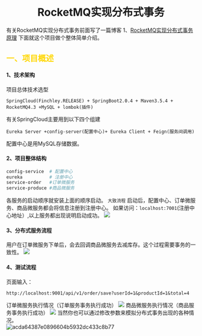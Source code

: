 # <center>RocketMQ实现分布式事务</center>
有关RocketMQ实现分布式事务前面写了一篇博客
1、[RocketMQ实现分布式事务原理](https://www.cnblogs.com/qdhxhz/p/11191399.html)
下面就这个项目做个整体简单介绍。
## <font color=#FFD700>一、项目概述</font>
#### 1、技术架构
项目总体技术选型
```
SpringCloud(Finchley.RELEASE) + SpringBoot2.0.4 + Maven3.5.4 + RocketMQ4.3 +MySQL + lombok(插件)
```
有关SpringCloud主要用到以下四个组建
```
Eureka Server +config-server(配置中心)+ Eureka Client + Feign(服务间调用) 
```
配置中心是用MySQL存储数据。
#### 2、项目整体结构
```makefile
config-service  # 配置中心
eureka          # 注册中心
service-order   #订单微服务
service-produce #商品微服务
```
各服务的启动顺序就安装上面的顺序启动。
`大致流程`
启动后，配置中心、订单微服务、商品微服务都会将信息注册到注册中心。
如果访问：`localhost:7001`(注册中心地址）,以上服务都出现说明启动成功。
![](https://img2018.cnblogs.com/blog/1090617/201907/1090617-20190717002438786-605382528.png)
#### 3、分布式服务流程
用户在订单微服务下单后，会去回调商品微服务去减库存。这个过程需要事务的一致性。
![](https://img2018.cnblogs.com/blog/1090617/201907/1090617-20190717002448277-331707552.png)
#### 4、测试流程
页面输入：
```
http://localhost:9001/api/v1/order/save?userId=1&productId=1&total=4	
```
订单微服务执行情况（订单服务事务执行成功）
![](https://img2018.cnblogs.com/blog/1090617/201907/1090617-20190717002934582-471936462.png)
商品微服务执行情况（商品服务事务执行成功）
![](https://img2018.cnblogs.com/blog/1090617/201907/1090617-20190717002506834-1271705975.png)
当然你也可以通过修改参数来模拟分布式事务出现的各种情况。
<br>
![acda64387e0896604b5932dc433c8b77](https://user-images.githubusercontent.com/37285812/142141841-4f32957b-a85a-4041-9e6f-950dab724821.gif)